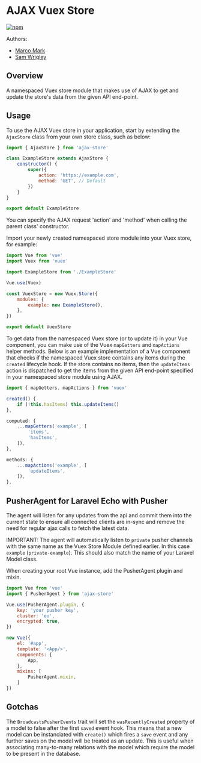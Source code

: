 # AJAX Vuex Store

[![npm](https://img.shields.io/npm/v/ajax-store.svg?style=for-the-badge)](https://www.npmjs.com/package/ajax-store)

Authors:

* [Marco Mark](mailto:marco.mark@dewsign.co.uk)
* [Sam Wrigley](mailto:sam.wrigley@dewsign.co.uk)

## Overview

A namespaced Vuex store module that makes use of AJAX to get and update the store's data from the given API end-point.

## Usage

To use the AJAX Vuex store in your application, start by extending the `AjaxStore` class from your own store class, such as below:

```js
import { AjaxStore } from 'ajax-store'

class ExampleStore extends AjaxStore {
    constructor() {
        super({
            action: 'https://example.com',
            method: 'GET', // Default
        })
    }
}

export default ExampleStore
```

You can specify the AJAX request 'action' and 'method' when calling the parent class' constructor.

Import your newly created namespaced store module into your Vuex store, for example:

```js
import Vue from 'vue'
import Vuex from 'vuex'

import ExampleStore from './ExampleStore'

Vue.use(Vuex)

const VuexStore = new Vuex.Store({
    modules: {
        example: new ExampleStore(),
    },
})

export default VuexStore
```

To get data from the namespaced Vuex store (or to update it) in your Vue component, you can make use of the Vuex `mapGetters` and `mapActions` helper methods. Below is an example implementation of a Vue component that checks if the namespaced Vuex store contains any items during the `created` lifecycle hook. If the store contains no items, then the `updateItems` action is dispatched to get the items from the given API end-point specified in your namespaced store module using AJAX.

```js
import { mapGetters, mapActions } from 'vuex'

created() {
    if (!this.hasItems) this.updateItems()
},

computed: {
    ...mapGetters('example', [
        'items',
        'hasItems',
    ]),
},

methods: {
    ...mapActions('example', [
        'updateItems',
    ]),
},
```

## PusherAgent for Laravel Echo with Pusher

The agent will listen for any updates from the api and commit them into the current state to ensure all connected clients are in-sync and remove the need for regular ajax calls to fetch the latest data.

IMPORTANT: The agent will automatically listen to `private` pusher channels with the same name as the Vuex Store Module defined earlier. In this case `example` (`private-example`). This should also match the name of your Laravel Model class.

When creating your root Vue instance, add the PusherAgent plugin and mixin.

```js
import Vue from 'vue'
import { PusherAgent } from 'ajax-store'

Vue.use(PusherAgent.plugin, {
    key: 'your pusher key',
    cluster: 'eu',
    encrypted: true,
})

new Vue({
    el: '#app',
    template: '<App/>',
    components: {
        App,
    },
    mixins: [
        PusherAgent.mixin,
    ]
})
```

## Gotchas

The `BroadcastsPusherEvents` trait will set the `wasRecentlyCreated` property of a model to false after the first `saved` event hook.  This means that a new model can be instanciated with `create()` which fires a `save` event and any further saves on the model will be treated as an update.  This is useful when associating many-to-many relations with the model which require the model to be present in the database.